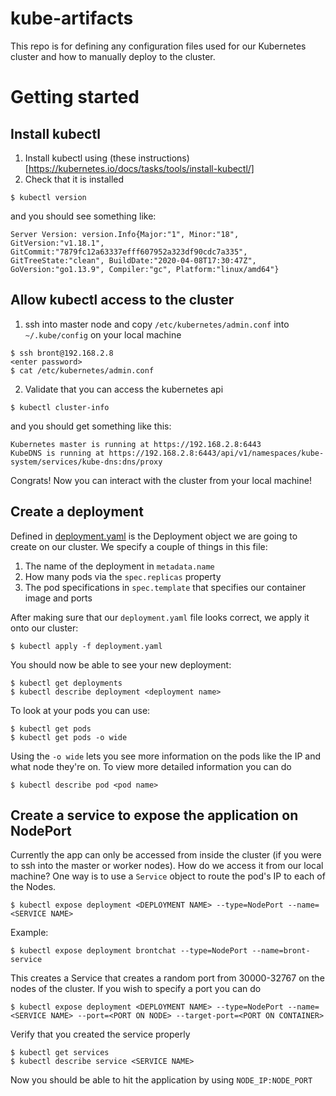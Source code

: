 # kube-artifacts
This repo is for defining any configuration files used for our Kubernetes cluster and how to manually deploy to the cluster.

# Getting started
## Install kubectl
1. Install kubectl using (these instructions)[https://kubernetes.io/docs/tasks/tools/install-kubectl/]
2. Check that it is installed
```
$ kubectl version
```
and you should see something like:
```
Server Version: version.Info{Major:"1", Minor:"18", GitVersion:"v1.18.1", GitCommit:"7879fc12a63337efff607952a323df90cdc7a335", GitTreeState:"clean", BuildDate:"2020-04-08T17:30:47Z", GoVersion:"go1.13.9", Compiler:"gc", Platform:"linux/amd64"}
```
## Allow kubectl access to the cluster
1. ssh into master node and copy `/etc/kubernetes/admin.conf` into `~/.kube/config` on your local machine
```
$ ssh bront@192.168.2.8 
<enter password>
$ cat /etc/kubernetes/admin.conf
```
2. Validate that you can access the kubernetes api
```
$ kubectl cluster-info
```
and you should get something like this:
```
Kubernetes master is running at https://192.168.2.8:6443
KubeDNS is running at https://192.168.2.8:6443/api/v1/namespaces/kube-system/services/kube-dns:dns/proxy
```

Congrats! Now you can interact with the cluster from your local machine!

## Create a deployment
Defined in [deployment.yaml](./deployment.yaml) is the Deployment object we are going to create on our cluster. We specify a couple of things in this file:

1. The name of the deployment in `metadata.name`
2. How many pods via the `spec.replicas` property
3. The pod specifications in `spec.template` that specifies our container image and ports

After making sure that our `deployment.yaml` file looks correct, we apply it onto our cluster:
```
$ kubectl apply -f deployment.yaml
```

You should now be able to see your new deployment:
```
$ kubectl get deployments
$ kubectl describe deployment <deployment name>
```

To look at your pods you can use:
```
$ kubectl get pods
$ kubectl get pods -o wide
```

Using the `-o wide` lets you see more information on the pods like the IP and what node they're on. To view more detailed information you can do
```
$ kubectl describe pod <pod name>
```

## Create a service to expose the application on NodePort
Currently the app can only be accessed from inside the cluster (if you were to ssh into the master or worker nodes). How do we access it from our local machine? One way is to use a `Service` object to route the pod's IP to each of the Nodes.

```
$ kubectl expose deployment <DEPLOYMENT NAME> --type=NodePort --name=<SERVICE NAME>
```

Example:
```
$ kubectl expose deployment brontchat --type=NodePort --name=bront-service
```

This creates a Service that creates a random port from 30000-32767 on the nodes of the cluster. If you wish to specify a port you can do

```
$ kubectl expose deployment <DEPLOYMENT NAME> --type=NodePort --name=<SERVICE NAME> --port=<PORT ON NODE> --target-port=<PORT ON CONTAINER>
```

Verify that you created the service properly
```
$ kubectl get services
$ kubectl describe service <SERVICE NAME>
```

Now you should be able to hit the application by using `NODE_IP:NODE_PORT`